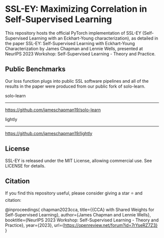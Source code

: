 SSL-EY: Maximizing Correlation in Self-Supervised Learning
===========================================================

This repository hosts the official PyTorch implementation of SSL-EY (Self-Supervised Learning with an Eckhart-Young characterization), as detailed in the paper SSL-EY: Self-Supervised Learning with Eckhart-Young Characterization by James Chapman and Lennie Wells, presented at NeurIPS 2023 Workshop: Self-Supervised Learning - Theory and Practice.

Public Benchmarks
--------------------

Our loss function plugs into public SSL software pipelines and all of the results in the paper were produced from our public fork of solo-learn.

solo-learn
***********

https://github.com/jameschapman19/solo-learn

lightly
*********

https://github.com/jameschapman19/lightly



License
----------

SSL-EY is released under the MIT License, allowing commercial use. See LICENSE for details.


Citation
---------

If you find this repository useful, please consider giving a star :star: and citation:

@inproceedings{
chapman2023cca,
title={{CCA} with Shared Weights for Self-Supervised Learning},
author={James Chapman and Lennie Wells},
booktitle={NeurIPS 2023 Workshop: Self-Supervised Learning - Theory and Practice},
year={2023},
url={https://openreview.net/forum?id=7rYseRZ7Z3}
}
